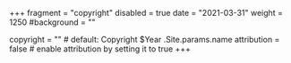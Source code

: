 +++
fragment = "copyright"
disabled = true
date = "2021-03-31"
weight = 1250
#background = ""

copyright = "" # default: Copyright $Year .Site.params.name
attribution = false # enable attribution by setting it to true
+++
